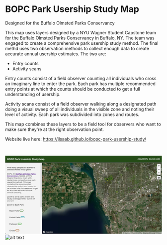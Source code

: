 # BOPC Park Usership Study Map
Designed for the Buffalo Olmsted Parks Conservancy

This map uses layers designed by a NYU Wagner Student Capstone team for the Buffalo Olmsted Parks Conservancy in Buffalo, NY. The team was engaged to create a comprehensive park usership study method. The final methd uses two observation methods to collect enough data to create accurate annual usership estimates. The two are:
* Entry counts
* Activity scans

Entry counts consist of a field observer counting all individuals who cross an imaginary line to enter the park. Each park has multiple recommended entry points at which the counts should be conducted to get a full understanding of usership.

Activity scans consist of a field observer walking along a designated path doing a visual sweep of all individuals in the visible zone and noting their level of activity. Each park was subdivided into zones and routes.

This map combines these layers to be a field tool for observers who want to make sure they're at the right observation point.

Website live here: <a href="https://jlsaab.github.io/bopc-park-usership-study/" target="_blank">https://jlsaab.github.io/bopc-park-usership-study/</a>

<img >

![alt text](map-sample-full.png "Full Map")
![alt text](map-sample-detail.png "Detail Map")

